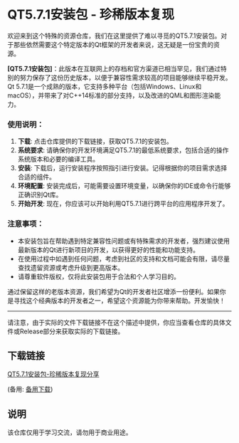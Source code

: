 # QT5.7.1安装包 - 珍稀版本复现

欢迎来到这个特殊的资源仓库，我们在这里提供了难以寻觅的QT5.7.1安装包。对于那些依然需要这个特定版本的Qt框架的开发者来说，这无疑是一份宝贵的资源。

**[QT5.7.1安装包]**：此版本在互联网上的存档和官方渠道已相当罕见，我们通过特别的努力保存了这份历史版本，以便于兼容性需求较高的项目能够继续平稳开发。Qt 5.7.1是一个成熟的版本，它支持多种平台（包括Windows、Linux和macOS），并带来了对C++14标准的部分支持，以及改进的QML和图形渲染能力。

### 使用说明：

1. **下载**: 点击仓库提供的下载链接，获取QT5.7.1的安装包。
2. **系统要求**: 请确保你的开发环境满足QT5.7.1的最低系统要求，包括合适的操作系统版本和必要的编译工具。
3. **安装**: 下载后，运行安装程序按照指引进行安装。记得根据你的项目需求选择合适的组件。
4. **环境配置**: 安装完成后，可能需要设置环境变量，以确保你的IDE或命令行能够正确识别Qt库。
5. **开始开发**: 现在，你应该可以开始利用QT5.7.1进行跨平台的应用程序开发了。

### 注意事项：
- 本安装包旨在帮助遇到特定兼容性问题或有特殊需求的开发者，强烈建议使用最新版本的Qt进行新项目的开发，以获得更好的性能和功能支持。
- 在使用过程中如遇到任何问题，考虑到社区的支持和文档可能会有限，请尽量查找遗留资源或考虑升级到更高版本。
- 请尊重软件版权，仅将此安装包用于合法和个人学习目的。

通过保留这样的老版本资源，我们希望为Qt的开发者社区增添一份便利。如果你是寻找这个经典版本的开发者之一，希望这个资源能为你带来帮助。开发愉快！

---

请注意，由于实际的文件下载链接不在这个描述中提供，你应当查看仓库的具体文件或Release部分来获取实际的下载链接。

## 下载链接
[QT5.7.1安装包-珍稀版本复现分享](https://pan.quark.cn/s/33903310cf14) 

(备用: [备用下载](https://pan.baidu.com/s/1okKpQLeMcRPdCWOPz2rWNA?pwd=y9ym))

## 说明

该仓库仅用于学习交流，请勿用于商业用途。
